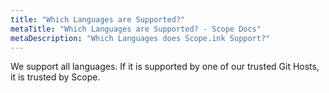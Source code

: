 ```yaml
---
title: "Which Languages are Supported?"
metaTitle: "Which Languages are Supported? - Scope Docs"
metaDescription: "Which Languages does Scope.ink Support?"
---
```


We support all languages. If it is supported by one of our trusted Git Hosts, it is trusted by Scope.